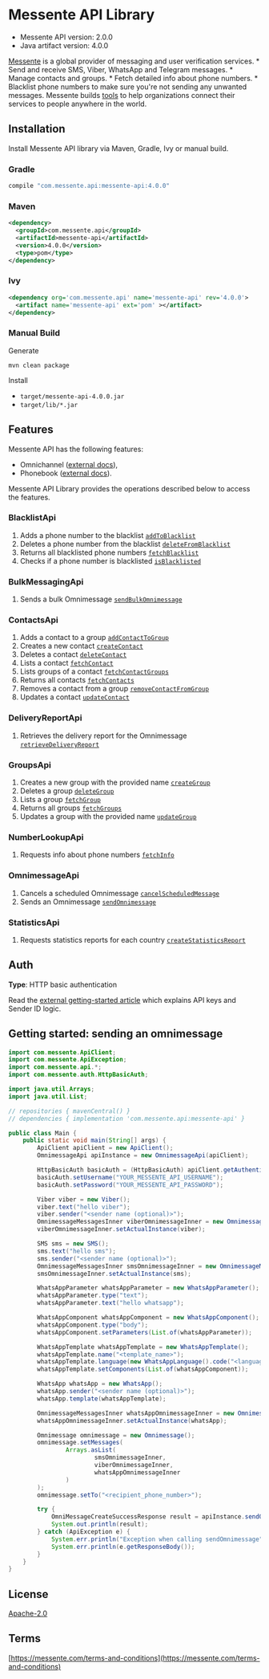 # Messente API Library

- Messente API version: 2.0.0
- Java artifact version: 4.0.0

[Messente](https://messente.com) is a global provider of messaging and user verification services.  * Send and receive SMS, Viber, WhatsApp and Telegram messages. * Manage contacts and groups. * Fetch detailed info about phone numbers. * Blacklist phone numbers to make sure you&#39;re not sending any unwanted messages.  Messente builds [tools](https://messente.com/documentation) to help organizations connect their services to people anywhere in the world.

## Installation

Install Messente API library via Maven, Gradle, Ivy or manual build.

### Gradle

```groovy
compile "com.messente.api:messente-api:4.0.0"
```

### Maven

```xml
<dependency>
  <groupId>com.messente.api</groupId>
  <artifactId>messente-api</artifactId>
  <version>4.0.0</version>
  <type>pom</type>
</dependency>
```

### Ivy

```xml
<dependency org='com.messente.api' name='messente-api' rev='4.0.0'>
  <artifact name='messente-api' ext='pom' ></artifact>
</dependency>
```

### Manual Build

Generate

```shell
mvn clean package
```

Install

- `target/messente-api-4.0.0.jar`
- `target/lib/*.jar`

## Features

Messente API has the following features:

- Omnichannel ([external docs](https://messente.com/documentation/omnichannel-api)),
- Phonebook ([external docs](https://messente.com/documentation/phonebook-api)).

Messente API Library provides the operations described below to access the features.

### BlacklistApi

1. Adds a phone number to the blacklist [`addToBlacklist`](docs/BlacklistApi.md#addtoblacklist)
1. Deletes a phone number from the blacklist [`deleteFromBlacklist`](docs/BlacklistApi.md#deletefromblacklist)
1. Returns all blacklisted phone numbers [`fetchBlacklist`](docs/BlacklistApi.md#fetchblacklist)
1. Checks if a phone number is blacklisted [`isBlacklisted`](docs/BlacklistApi.md#isblacklisted)

### BulkMessagingApi

1. Sends a bulk Omnimessage [`sendBulkOmnimessage`](docs/BulkMessagingApi.md#sendbulkomnimessage)

### ContactsApi

1. Adds a contact to a group [`addContactToGroup`](docs/ContactsApi.md#addcontacttogroup)
1. Creates a new contact [`createContact`](docs/ContactsApi.md#createcontact)
1. Deletes a contact [`deleteContact`](docs/ContactsApi.md#deletecontact)
1. Lists a contact [`fetchContact`](docs/ContactsApi.md#fetchcontact)
1. Lists groups of a contact [`fetchContactGroups`](docs/ContactsApi.md#fetchcontactgroups)
1. Returns all contacts [`fetchContacts`](docs/ContactsApi.md#fetchcontacts)
1. Removes a contact from a group [`removeContactFromGroup`](docs/ContactsApi.md#removecontactfromgroup)
1. Updates a contact [`updateContact`](docs/ContactsApi.md#updatecontact)

### DeliveryReportApi

1. Retrieves the delivery report for the Omnimessage [`retrieveDeliveryReport`](docs/DeliveryReportApi.md#retrievedeliveryreport)

### GroupsApi

1. Creates a new group with the provided name [`createGroup`](docs/GroupsApi.md#creategroup)
1. Deletes a group [`deleteGroup`](docs/GroupsApi.md#deletegroup)
1. Lists a group [`fetchGroup`](docs/GroupsApi.md#fetchgroup)
1. Returns all groups [`fetchGroups`](docs/GroupsApi.md#fetchgroups)
1. Updates a group with the provided name [`updateGroup`](docs/GroupsApi.md#updategroup)

### NumberLookupApi

1. Requests info about phone numbers [`fetchInfo`](docs/NumberLookupApi.md#fetchinfo)

### OmnimessageApi

1. Cancels a scheduled Omnimessage [`cancelScheduledMessage`](docs/OmnimessageApi.md#cancelscheduledmessage)
1. Sends an Omnimessage [`sendOmnimessage`](docs/OmnimessageApi.md#sendomnimessage)

### StatisticsApi

1. Requests statistics reports for each country [`createStatisticsReport`](docs/StatisticsApi.md#createstatisticsreport)

## Auth

**Type**: HTTP basic authentication

Read the [external getting-started article](https://messente.com/documentation/getting-started) which explains API keys and Sender ID logic.

## Getting started: sending an omnimessage

```java
import com.messente.ApiClient;
import com.messente.ApiException;
import com.messente.api.*;
import com.messente.auth.HttpBasicAuth;

import java.util.Arrays;
import java.util.List;

// repositories { mavenCentral() }
// dependencies { implementation 'com.messente.api:messente-api' }

public class Main {
    public static void main(String[] args) {
        ApiClient apiClient = new ApiClient();
        OmnimessageApi apiInstance = new OmnimessageApi(apiClient);

        HttpBasicAuth basicAuth = (HttpBasicAuth) apiClient.getAuthentication("basicAuth");
        basicAuth.setUsername("YOUR_MESSENTE_API_USERNAME");
        basicAuth.setPassword("YOUR_MESSENTE_API_PASSWORD");

        Viber viber = new Viber();
        viber.text("hello viber");
        viber.sender("<sender name (optional)>");
        OmnimessageMessagesInner viberOmnimessageInner = new OmnimessageMessagesInner(viber);
        viberOmnimessageInner.setActualInstance(viber);

        SMS sms = new SMS();
        sms.text("hello sms");
        sms.sender("<sender name (optional)>");
        OmnimessageMessagesInner smsOmnimessageInner = new OmnimessageMessagesInner(sms);
        smsOmnimessageInner.setActualInstance(sms);

        WhatsAppParameter whatsAppParameter = new WhatsAppParameter();
        whatsAppParameter.type("text");
        whatsAppParameter.text("hello whatsapp");

        WhatsAppComponent whatsAppComponent = new WhatsAppComponent();
        whatsAppComponent.type("body");
        whatsAppComponent.setParameters(List.of(whatsAppParameter));

        WhatsAppTemplate whatsAppTemplate = new WhatsAppTemplate();
        whatsAppTemplate.name("<template_name>");
        whatsAppTemplate.language(new WhatsAppLanguage().code("<language_code>"));
        whatsAppTemplate.setComponents(List.of(whatsAppComponent));

        WhatsApp whatsApp = new WhatsApp();
        whatsApp.sender("<sender name (optional)>");
        whatsApp.template(whatsAppTemplate);

        OmnimessageMessagesInner whatsAppOmnimessageInner = new OmnimessageMessagesInner(whatsApp);
        whatsAppOmnimessageInner.setActualInstance(whatsApp);

        Omnimessage omnimessage = new Omnimessage();
        omnimessage.setMessages(
                Arrays.asList(
                        smsOmnimessageInner,
                        viberOmnimessageInner,
                        whatsAppOmnimessageInner
                )
        );
        omnimessage.setTo("<recipient_phone_number>");

        try {
            OmniMessageCreateSuccessResponse result = apiInstance.sendOmnimessage(omnimessage);
            System.out.println(result);
        } catch (ApiException e) {
            System.err.println("Exception when calling sendOmnimessage");
            System.err.println(e.getResponseBody());
        }
    }
}

```

## License

[Apache-2.0](http://www.apache.org/licenses/LICENSE-2.0.html)

## Terms

[https://messente.com/terms-and-conditions](https://messente.com/terms-and-conditions)
